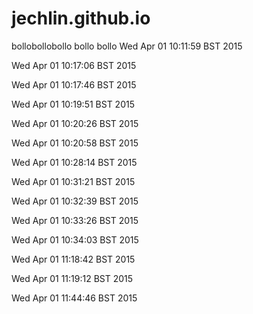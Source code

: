 jechlin.github.io
=================
bollobollobollo
bollo
bollo
Wed Apr 01 10:11:59 BST 2015

Wed Apr 01 10:17:06 BST 2015

Wed Apr 01 10:17:46 BST 2015

Wed Apr 01 10:19:51 BST 2015

Wed Apr 01 10:20:26 BST 2015

Wed Apr 01 10:20:58 BST 2015

Wed Apr 01 10:28:14 BST 2015

Wed Apr 01 10:31:21 BST 2015

Wed Apr 01 10:32:39 BST 2015

Wed Apr 01 10:33:26 BST 2015

Wed Apr 01 10:34:03 BST 2015

Wed Apr 01 11:18:42 BST 2015

Wed Apr 01 11:19:12 BST 2015

Wed Apr 01 11:44:46 BST 2015


